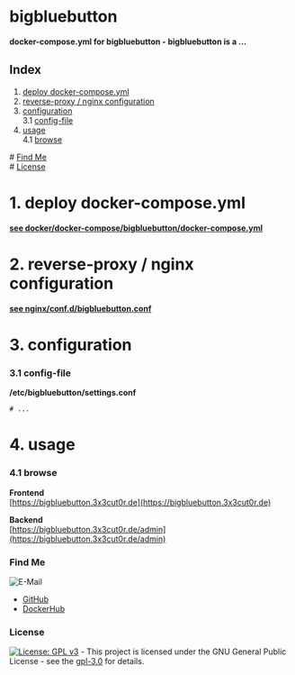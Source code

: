 # bigbluebutton

**docker-compose.yml for bigbluebutton - bigbluebutton is a ...**  

## Index

1. [deploy docker-compose.yml](#deploy)  
2. [reverse-proxy / nginx configuration](#reverse-proxy)  
3. [configuration](#configuration)  
  3.1 [config-file](#config-file)  
4. [usage](#usage)  
  4.1 [browse](#browse)  

\# [Find Me](#findme)  
\# [License](#license)  

# 1. deploy docker-compose.yml <a name="deploy"></a>  
**[see docker/docker-compose/bigbluebutton/docker-compose.yml](https://github.com/3x3cut0r/vps/blob/main/docker/compose/bigbluebutton/docker-compose.yml)**  

# 2. reverse-proxy / nginx configuration <a name="reverse-proxy"></a>  
**[see nginx/conf.d/bigbluebutton.conf](https://github.com/3x3cut0r/vps/blob/main/nginx/conf.d/bigbluebutton.conf)**  

# 3. configuration <a name="configuration"></a>  

### 3.1 config-file <a name="config-file"></a>  
**/etc/bigbluebutton/settings.conf**  
```shell
# ...

```

# 4. usage <a name="usage"></a>  

### 4.1 browse <a name="browse"></a>  
**Frontend**  
[https://bigbluebutton.3x3cut0r.de](https://bigbluebutton.3x3cut0r.de)  

**Backend**  
[https://bigbluebutton.3x3cut0r.de/admin](https://bigbluebutton.3x3cut0r.de/admin)  

### Find Me <a name="findme"></a>

![E-Mail](https://img.shields.io/badge/E--Mail-executor55%40gmx.de-red)
* [GitHub](https://github.com/3x3cut0r)
* [DockerHub](https://hub.docker.com/u/3x3cut0r)

### License <a name="license"></a>

[![License: GPL v3](https://img.shields.io/badge/License-GPLv3-blue.svg)](https://www.gnu.org/licenses/gpl-3.0) - This project is licensed under the GNU General Public License - see the [gpl-3.0](https://www.gnu.org/licenses/gpl-3.0.en.html) for details.
